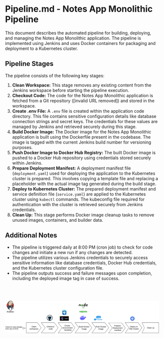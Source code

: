# Pipeline.md - Notes App Monolithic Pipeline

This document describes the automated pipeline for building, deploying, and managing the Notes App Monolithic application. 
The pipeline is implemented using Jenkins and uses Docker containers for packaging and deployment to a Kubernetes cluster.

## Pipeline Stages

The pipeline consists of the following key stages:

1.  **Clean Workspace:** This stage removes any existing content from the Jenkins workspace before starting the pipeline execution.
2.  **Checkout Code:** The code for the Notes App Monolithic application is fetched from a Git repository ([invalid URL removed]) and stored in the workspace.
3.  **Create .env File:** A `.env` file is created within the application code directory. This file contains sensitive configuration details like database connection strings and secret keys. The credentials for these values are managed by Jenkins and retrieved securely during this stage.
4.  **Build Docker Image:** The Docker image for the Notes App Monolithic application is built using the Dockerfile present in the codebase. The image is tagged with the current Jenkins build number for versioning purposes.
5.  **Push Docker Image to Docker Hub Registry:** The built Docker image is pushed to a Docker Hub repository using credentials stored securely within Jenkins.
6.  **Prepare Deployment Manifest:** A deployment manifest file (`deployment.yaml`) used for deploying the application to the Kubernetes cluster is prepared. This involves copying a template file and replacing a placeholder with the actual image tag generated during the build stage.
7.  **Deploy to Kubernetes Cluster:** The prepared deployment manifest and service definition file (`service.yaml`) are applied to the Kubernetes cluster using `kubectl` commands. The kubeconfig file required for authentication with the cluster is retrieved securely from Jenkins credentials.
8.  **Clean Up:** This stage performs Docker image cleanup tasks to remove unused images, containers, and builder data.

## Additional Notes

*   The pipeline is triggered daily at 8:00 PM (cron job) to check for code changes and initiate a new run if any changes are detected.
*   The pipeline utilizes various Jenkins credentials to securely access sensitive information like database credentials, Docker Hub credentials, and the Kubernetes cluster configuration file.
*   The pipeline outputs success and failure messages upon completion, including the deployed image tag in case of success.  

<br><br><br>
![Pipeline Diagram](images/deployment_pipeline.svg)